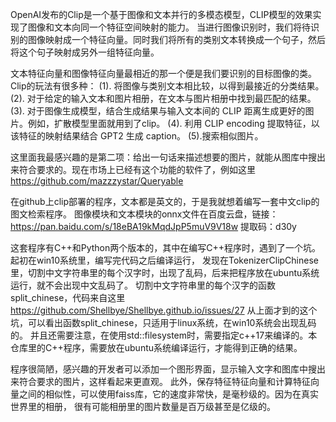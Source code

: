 OpenAI发布的Clip是一个基于图像和文本并行的多模态模型，CLIP模型的效果实现了图像和文本向同一个特征空间映射的能力。
当进行图像识别时，我们将待识别的图像映射成一个特征向量。同时我们将所有的类别文本转换成一个句子，然后将这个句子映射成另外一组特征向量。

文本特征向量和图像特征向量最相近的那一个便是我们要识别的目标图像的类。
Clip的玩法有很多种：
(1).
将图像与类别文本相比较，以得到最接近的分类结果。
(2).
对于给定的输入文本和图片相册，在文本与图片相册中找到最匹配的结果。
(3).
对于图像生成模型，结合生成结果与输入文本间的 CLIP 距离生成更好的图片。例如，扩散模型里面就用到了clip。
(4).
利用 CLIP encoding 提取特征，以该特征的映射结果结合 GPT2 生成 caption。
(5).搜索相似图片。

这里面我最感兴趣的是第二项：给出一句话来描述想要的图片，就能从图库中搜出来符合要求的。现在市场上已经有这个功能的软件了，例如这里
https://github.com/mazzzystar/Queryable


在github上clip部署的程序，文本都是英文的，于是我就想着编写一套中文clip的图文检索程序。
图像模块和文本模块的onnx文件在百度云盘，链接：https://pan.baidu.com/s/18eBA19kMqdJpP5muV9V18w 
提取码：d30y

这套程序有C++和Python两个版本的，其中在编写C++程序时，遇到了一个坑。起初在win10系统里，编写完代码之后编译运行，
发现在TokenizerClipChinese里，切割中文字符串里的每个汉字时，出现了乱码，后来把程序放在ubuntu系统运行，就不会出现中文乱码了。
切割中文字符串里的每个汉字的函数split_chinese，代码来自这里 https://github.com/Shellbye/Shellbye.github.io/issues/27
从上面才到的这个坑，可以看出函数split_chinese，只适用于linux系统，在win10系统会出现乱码的。
并且还需要注意，在使用std::filesystem时，需要指定c++17来编译的。本仓库里的C++程序，需要放在ubuntu系统编译运行，才能得到正确的结果。


程序很简陋，感兴趣的开发者可以添加一个图形界面，显示输入文字和图库中搜出来符合要求的图片，这样看起来更直观。
此外，保存特征特征向量和计算特征向量之间的相似性，可以使用faiss库，它的速度非常快，是毫秒级的。因为在真实世界里的相册，
很有可能相册里的图片数量是百万级甚至是亿级的。

